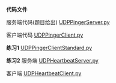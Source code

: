 **代码文件**

服务端代码(题目给出)
[UDPPingerServer.py](./UDPHeartbeatServer.py)

客户端代码
[UDPPingerClient.py](./UDPPingerClient.py)

**练习1**
[UDPPingerClientStandard.py](./UDPPingerClientStandard.py)

**练习2**
服务端
[UDPHeartbeatServer.py](./UDPHeartbeatServer.py)

客户端
[UDPHeartbeatClient.py](./UDPHeartbeatClient.py)